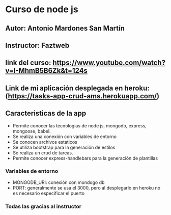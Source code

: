 # Curso de node js

## Autor: Antonio Mardones San Martín
## Instructor: Faztweb
## link del curso: https://www.youtube.com/watch?v=I-MhmB5B6Zk&t=124s
## Link de mi aplicación desplegada en heroku: (https://tasks-app-crud-ams.herokuapp.com/)
## Caracteristicas de la app
- Permite conocer las tecnologias de node js, mongodb, express, mongoose, babel.
- Se realiza una conexión con variables de entorno
- Se conocen archivos estaticos
- Se utiliza bootstrap para la generación de estilos 
- Se realiza un crud de tareas.
- Permite conocer express-handlebars para la generación de plantillas

### Variables de entorno
- MONGODB_URI: conexión con mondogo db
- PORT: generalmente se usa el 3000, pero al desplegarlo en heroku no es necesario especificar el puerto

### Todas las gracias al instructor
